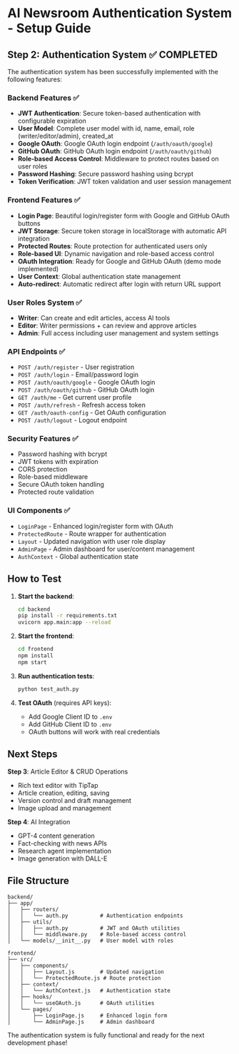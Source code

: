 # AI Newsroom Authentication System - Setup Guide

## Step 2: Authentication System ✅ COMPLETED

The authentication system has been successfully implemented with the following features:

### Backend Features ✅
- **JWT Authentication**: Secure token-based authentication with configurable expiration
- **User Model**: Complete user model with id, name, email, role (writer/editor/admin), created_at
- **Google OAuth**: Google OAuth login endpoint (`/auth/oauth/google`)  
- **GitHub OAuth**: GitHub OAuth login endpoint (`/auth/oauth/github`)
- **Role-based Access Control**: Middleware to protect routes based on user roles
- **Password Hashing**: Secure password hashing using bcrypt
- **Token Verification**: JWT token validation and user session management

### Frontend Features ✅
- **Login Page**: Beautiful login/register form with Google and GitHub OAuth buttons
- **JWT Storage**: Secure token storage in localStorage with automatic API integration  
- **Protected Routes**: Route protection for authenticated users only
- **Role-based UI**: Dynamic navigation and role-based access control
- **OAuth Integration**: Ready for Google and GitHub OAuth (demo mode implemented)
- **User Context**: Global authentication state management
- **Auto-redirect**: Automatic redirect after login with return URL support

### User Roles System ✅
- **Writer**: Can create and edit articles, access AI tools
- **Editor**: Writer permissions + can review and approve articles  
- **Admin**: Full access including user management and system settings

### API Endpoints ✅
- `POST /auth/register` - User registration
- `POST /auth/login` - Email/password login
- `POST /auth/oauth/google` - Google OAuth login
- `POST /auth/oauth/github` - GitHub OAuth login
- `GET /auth/me` - Get current user profile
- `POST /auth/refresh` - Refresh access token
- `GET /auth/oauth-config` - Get OAuth configuration
- `POST /auth/logout` - Logout endpoint

### Security Features ✅
- Password hashing with bcrypt
- JWT tokens with expiration
- CORS protection
- Role-based middleware
- Secure OAuth token handling
- Protected route validation

### UI Components ✅
- `LoginPage` - Enhanced login/register form with OAuth
- `ProtectedRoute` - Route wrapper for authentication
- `Layout` - Updated navigation with user role display
- `AdminPage` - Admin dashboard for user/content management
- `AuthContext` - Global authentication state

## How to Test

1. **Start the backend**:
   ```bash
   cd backend
   pip install -r requirements.txt
   uvicorn app.main:app --reload
   ```

2. **Start the frontend**:
   ```bash
   cd frontend  
   npm install
   npm start
   ```

3. **Run authentication tests**:
   ```bash
   python test_auth.py
   ```

4. **Test OAuth** (requires API keys):
   - Add Google Client ID to `.env`
   - Add GitHub Client ID to `.env`
   - OAuth buttons will work with real credentials

## Next Steps

**Step 3**: Article Editor & CRUD Operations
- Rich text editor with TipTap
- Article creation, editing, saving
- Version control and draft management  
- Image upload and management

**Step 4**: AI Integration
- GPT-4 content generation
- Fact-checking with news APIs
- Research agent implementation
- Image generation with DALL-E

## File Structure

```
backend/
├── app/
│   ├── routers/
│   │   └── auth.py          # Authentication endpoints
│   ├── utils/
│   │   ├── auth.py          # JWT and OAuth utilities
│   │   └── middleware.py    # Role-based access control
│   └── models/__init__.py   # User model with roles

frontend/
├── src/
│   ├── components/
│   │   ├── Layout.js        # Updated navigation
│   │   └── ProtectedRoute.js # Route protection
│   ├── context/
│   │   └── AuthContext.js   # Authentication state
│   ├── hooks/
│   │   └── useOAuth.js      # OAuth utilities  
│   └── pages/
│       ├── LoginPage.js     # Enhanced login form
│       └── AdminPage.js     # Admin dashboard
```

The authentication system is fully functional and ready for the next development phase!